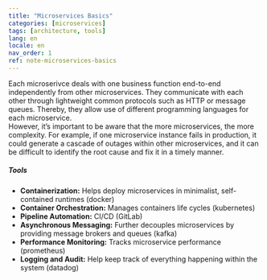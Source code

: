 ```yaml
---
title: "Microservices Basics"
categories: [microservices]
tags: [architecture, tools]
lang: en
locale: en
nav_order: 1
ref: note-microservices-basics
---
```

Each microserivce deals with one business function end-to-end independently from other microservices. They communicate with each other through lightweight common protocols such as HTTP or message queues. Thereby, they allow use of different programming languages for each microservice.  
However, it’s important to be aware that the more microservices, the more complexity. For example, if one microservice instance fails in production, it could generate a cascade of outages within other microservices, and it can be difficult to identify the root cause and fix it in a timely manner.

##### Tools
- **Containerization:** Helps deploy microservices in minimalist, self-contained runtimes (docker)
- **Container Orchestration:** Manages containers life cycles (kubernetes)
- **Pipeline Automation:** CI/CD (GitLab)
- **Asynchronous Messaging:** Further decouples microservices by providing message brokers and queues (kafka)
- **Performance Monitoring:** Tracks microservice performance (prometheus)
- **Logging and Audit:** Help keep track of everything happening within the system (datadog)